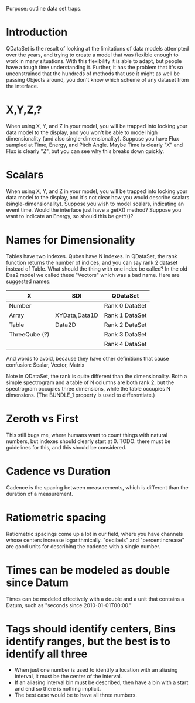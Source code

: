 Purpose: outline data set traps.

# Introduction

QDataSet is the result of looking at the limitations of data models
attempted over the years, and trying to create a model that was flexible
enough to work in many situations. With this flexibility it is able to
adapt, but people have a tough time understanding it. Further, it has
the problem that it's so unconstrained that the hundreds of methods that
use it might as well be passing Objects around, you don't know which
scheme of any dataset from the interface.

# X,Y,Z,?

When using X, Y, and Z in your model, you will be trapped into locking
your data model to the display, and you won't be able to model high
dimensionality (and also single-dimensionality). Suppose you have Flux
sampled at Time, Energy, and Pitch Angle. Maybe Time is clearly "X" and
Flux is clearly "Z", but you can see why this breaks down quickly.

# Scalars

When using X, Y, and Z in your model, you will be trapped into locking
your data model to the display, and it's not clear how you would
describe scalars (single-dimensionality). Suppose you wish to model
scalars, indicating an event time. Would the interface just have a
getX() method? Suppose you want to indicate an Energy, so should this be
getY()?

# Names for Dimensionality

Tables have two indexes. Qubes have N indexes. In QDataSet, the rank
function returns the number of indices, and you can say rank 2 dataset
instead of Table. What should the thing with one index be called? In the
old Das2 model we called these "Vectors" which was a bad name. Here are
suggested names:

| X             | SDI           | QDataSet       |
| ------------- | ------------- | -------------- |
| Number        |               | Rank 0 DataSet |
| Array         | XYData,Data1D | Rank 1 DataSet |
| Table         | Data2D        | Rank 2 DataSet |
| ThreeQube (?) |               | Rank 3 DataSet |
|               |               | Rank 4 DataSet |

And words to avoid, because they have other definitions that cause
confusion: Scalar, Vector, Matrix

Note in QDataSet, the rank is quite different than the dimensionality.
Both a simple spectrogram and a table of N columns are both rank 2, but
the spectrogram occupies three dimensions, while the table occupies N
dimensions. (The BUNDLE\_1 property is used to differentiate.)

# Zeroth vs First

This still bugs me, where humans want to count things with natural
numbers, but indexes should clearly start at 0. TODO: there must be
guidelines for this, and this should be considered.

# Cadence vs Duration

Cadence is the spacing between measurements, which is different than the
duration of a measurement.

# Ratiometric spacing

Ratiometric spacings come up a lot in our field, where you have channels
whose centers increase logarithmically. "decibels" and "percentIncrease"
are good units for describing the cadence with a single number.

# Times can be modeled as double since Datum

Times can be modeled effectively with a double and a unit that contains
a Datum, such as "seconds since 2010-01-01T00:00."

# Tags should identify centers, Bins identify ranges, but the best is to identify all three

  - When just one number is used to identify a location with an aliasing
    interval, it must be the center of the interval.
  - If an aliasing interval bin must be described, then have a bin with
    a start and end so there is nothing implicit.
  - The best case would be to have all three numbers.

